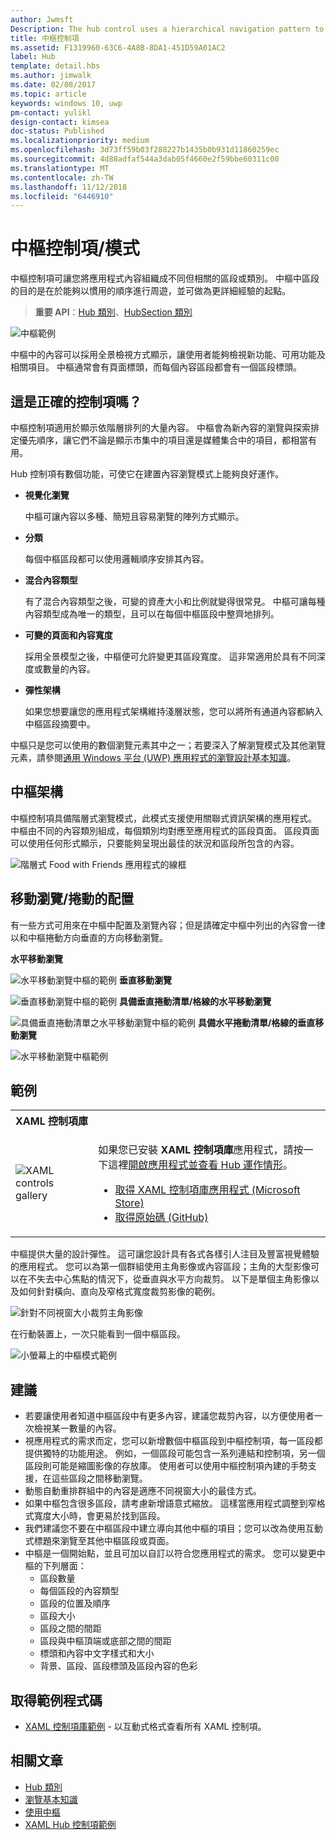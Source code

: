 ```yaml
---
author: Jwmsft
Description: The hub control uses a hierarchical navigation pattern to support apps with a relational information architecture.
title: 中樞控制項
ms.assetid: F1319960-63C6-4A8B-8DA1-451D59A01AC2
label: Hub
template: detail.hbs
ms.author: jimwalk
ms.date: 02/08/2017
ms.topic: article
keywords: windows 10, uwp
pm-contact: yulikl
design-contact: kimsea
doc-status: Published
ms.localizationpriority: medium
ms.openlocfilehash: 3d73ff59b03f288227b1435b0b931d11860259ec
ms.sourcegitcommit: 4d88adfaf544a3dab05f4660e2f59bbe60311c00
ms.translationtype: MT
ms.contentlocale: zh-TW
ms.lasthandoff: 11/12/2018
ms.locfileid: "6446910"
---
```

# <a name="hub-controlpattern"></a>中樞控制項/模式

 


中樞控制項可讓您將應用程式內容組織成不同但相關的區段或類別。 中樞中區段的目的是在於能夠以慣用的順序進行周遊，並可做為更詳細經驗的起點。

> **重要 API**：[Hub 類別](https://msdn.microsoft.com/library/windows/apps/dn251843)、[HubSection 類別](https://msdn.microsoft.com/library/windows/apps/dn251845)

![中樞範例](images/hub_example_tablet.png)

中樞中的內容可以採用全景檢視方式顯示，讓使用者能夠檢視新功能、可用功能及相關項目。 中樞通常會有頁面標頭，而每個內容區段都會有一個區段標頭。


## <a name="is-this-the-right-control"></a>這是正確的控制項嗎？

中樞控制項適用於顯示依階層排列的大量內容。 中樞會為新內容的瀏覽與探索排定優先順序，讓它們不論是顯示市集中的項目還是媒體集合中的項目，都相當有用。

Hub 控制項有數個功能，可使它在建置內容瀏覽模式上能夠良好運作。

-   **視覺化瀏覽**

    中樞可讓內容以多種、簡短且容易瀏覽的陣列方式顯示。

-   **分類**

    每個中樞區段都可以使用邏輯順序安排其內容。

-   **混合內容類型**

    有了混合內容類型之後，可變的資產大小和比例就變得很常見。 中樞可讓每種內容類型成為唯一的類型，且可以在每個中樞區段中整齊地排列。

-   **可變的頁面和內容寬度**

    採用全景模型之後，中樞便可允許變更其區段寬度。 這非常適用於具有不同深度或數量的內容。

-   **彈性架構**

    如果您想要讓您的應用程式架構維持淺層狀態，您可以將所有通道內容都納入中樞區段摘要中。

中樞只是您可以使用的數個瀏覽元素其中之一；若要深入了解瀏覽模式及其他瀏覽元素，請參閱[通用 Windows 平台 (UWP) 應用程式的瀏覽設計基本知識](../basics/navigation-basics.md)。

## <a name="hub-architecture"></a>中樞架構

中樞控制項具備階層式瀏覽模式，此模式支援使用關聯式資訊架構的應用程式。 中樞由不同的內容類別組成，每個類別均對應至應用程式的區段頁面。 區段頁面可以使用任何形式顯示，只要能夠呈現出最佳的狀況和區段所包含的內容。

![階層式 Food with Friends 應用程式的線框](images/navigation_diagram_food_with_friends_app_new.png)

## <a name="layouts-and-panningscrolling"></a>移動瀏覽/捲動的配置

有一些方式可用來在中樞中配置及瀏覽內容；但是請確定中樞中列出的內容會一律以和中樞捲動方向垂直的方向移動瀏覽。

**水平移動瀏覽**

![水平移動瀏覽中樞的範例](images/controls_hub_horizontal_pan.png)
**垂直移動瀏覽**

![垂直移動瀏覽中樞的範例](images/controls_hub_vertical_pan.png)
**具備垂直捲動清單/格線的水平移動瀏覽**

![具備垂直捲動清單之水平移動瀏覽中樞的範例](images/controls_hub_horizontal_vertical_scroll.png)
**具備水平捲動清單/格線的垂直移動瀏覽**

![水平移動瀏覽中樞範例](images/controls_hub_vertical_horizontal_scroll.png)

## <a name="examples"></a>範例

<table>
<th align="left">XAML 控制項庫<th>
<tr>
<td><img src="images/xaml-controls-gallery-sm.png" alt="XAML controls gallery"></img></td>
<td>
    <p>如果您已安裝 <strong style="font-weight: semi-bold">XAML 控制項庫</strong>應用程式，請按一下這裡<a href="xamlcontrolsgallery:/item/Hub">開啟應用程式並查看 Hub 運作情形</a>。</p>
    <ul>
    <li><a href="https://www.microsoft.com/store/productId/9MSVH128X2ZT">取得 XAML 控制項庫應用程式 (Microsoft Store)</a></li>
    <li><a href="https://github.com/Microsoft/Windows-universal-samples/tree/master/Samples/XamlUIBasics">取得原始碼 (GitHub)</a></li>
    </ul>
</td>
</tr>
</table>

中樞提供大量的設計彈性。 這可讓您設計具有各式各樣引人注目及豐富視覺體驗的應用程式。 您可以為第一個群組使用主角影像或內容區段；主角的大型影像可以在不失去中心焦點的情況下，從垂直與水平方向裁剪。 以下是單個主角影像以及如何針對橫向、直向及窄格式寬度裁剪影像的範例。

![針對不同視窗大小裁剪主角影像](images/hub_hero_cropped2.png)

在行動裝置上，一次只能看到一個中樞區段。

![小螢幕上的中樞模式範例](images/phone_hub_example.png)

## <a name="recommendations"></a>建議

-   若要讓使用者知道中樞區段中有更多內容，建議您裁剪內容，以方便使用者一次檢視某一數量的內容。
-   視應用程式的需求而定，您可以新增數個中樞區段到中樞控制項，每一區段都提供獨特的功能用途。 例如，一個區段可能包含一系列連結和控制項，另一個區段則可能是縮圖影像的存放庫。 使用者可以使用中樞控制項內建的手勢支援，在這些區段之間移動瀏覽。
-   動態自動重排群組中的內容是適應不同視窗大小的最佳方式。
-   如果中樞包含很多區段，請考慮新增語意式縮放。 這樣當應用程式調整到窄格式寬度大小時，會更易於找到區段。
-   我們建議您不要在中樞區段中建立導向其他中樞的項目；您可以改為使用互動式標題來瀏覽至其他中樞區段或頁面。
-   中樞是一個開始點，並且可加以自訂以符合您應用程式的需求。 您可以變更中樞的下列層面：
    -   區段數量
    -   每個區段的內容類型
    -   區段的位置及順序
    -   區段大小
    -   區段之間的間距
    -   區段與中樞頂端或底部之間的間距
    -   標頭和內容中文字樣式和大小
    -   背景、區段、區段標頭及區段內容的色彩

## <a name="get-the-sample-code"></a>取得範例程式碼

- [XAML 控制項庫範例](https://github.com/Microsoft/Windows-universal-samples/tree/master/Samples/XamlUIBasics) - 以互動式格式查看所有 XAML 控制項。

## <a name="related-articles"></a>相關文章

- [Hub 類別](https://msdn.microsoft.com/library/windows/apps/dn251843)
- [瀏覽基本知識](../basics/navigation-basics.md)
- [使用中樞](https://msdn.microsoft.com/library/windows/apps/xaml/dn308518)
- [XAML Hub 控制項範例](http://go.microsoft.com/fwlink/p/?LinkID=310072)
